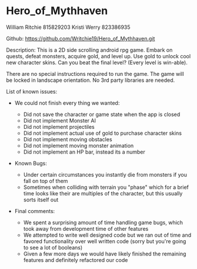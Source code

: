 # Hero_of_Mythhaven

William Ritchie 815829203
Kristi Werry 823386935

Github: https://github.com/Writchie19/Hero_of_Mythhaven.git

Description:  This is a 2D side scrolling android rpg game. Embark on quests, defeat monsters, acquire gold, and level up.
Use gold to unlock cool new character skins. Can you beat the final level? (Every level is win-able).

There are no special instructions required to run the game.  The game will be locked in landscape orientation. No 3rd party libraries are 
needed. 

List of known issues:
 - We could not finish every thing we wanted:
	- Did not save the character or game state when the app is closed
	- Did not implement Monster AI
	- Did not implement projectiles
	- Did not implement actual use of gold to purchase character skins
	- Did not implement moving obstacles
	- Did not implement moving monster animation
	- Did not implement an HP bar, instead its a number
 - Known Bugs:
	- Under certain circumstances you instantly die from monsters if you fall on top of them
	- Sometimes when colliding with terrain you "phase" which for a brief time looks like their are multiples of the character, but this usually sorts itself out

 - Final comments:
	- We spent a surprising amount of time handling game bugs, which took away from development time of other features
	- We attempted to write well designed code but we ran out of time and favored functionality over well written code (sorry but you're going to see a lot of booleans)
	- Given a few more days we would have likely finished the remaining features and definitely refactored our code 
